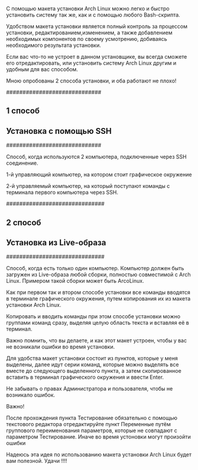 С помощью макета установки Arch Linux можно
легко и быстро установить систему так же, как
и с помощью любого Bash-скрипта.

Удобством макета установки является полный контроль
за процессом установки, редактированием,изменением,
а также добавлением необходимых компонентов по своему
усмотрению, добиваясь необходимого результата установки.


Если вас что-то не устроет в данном установщике,
вы всегда сможете его отредактировать, или установить
систему Arch Linux другим и удобным для вас способом.

Мною опробованы 2 способа установки, и оба работают
не плохо!

#############################
##       1 способ          ##
## Установка c помощью SSH ##
#############################

Способ, когда используются 2 компьютера, 
подключенные через SSH соединение.

1-й управляющий компьютер, на котором стоит
графическое окружение

2-й управляемый компьютер, на который поступают
команды с терминала первого компьютера через SSH.


##############################
##        2 способ          ##
## Установка из Live-образа ##
##############################

Способ, когда есть только один компьютер.
Компьютер должен быть загружен из Live-образа
любой сборки, полностью совместимой с Arch Linux.
Примером такой сборки может быть ArcoLinux.

Как при первом так и втором способе установки
все команды вводятся в терминале графического
окружения, путем копирования их из макета установки
Arch Linux.

Копировать и вводить команды при этом способе
установки можно группами команд сразу, выделяя
целую область текста и вставляя её в терминал.

Важно помнить, что вы делаете,
и как этот макет устроен, чтобы у вас не
возникали ошибки во время установки.

Для удобства макет установки состоит из пунктов,
которые у меня выделены, далее идут серии команд,
которые можно выделять все вместе до следующего
выделенного пункта, а затем скопированное вставить
в терминал графического окружения и ввести Enter.

Не забывать о правах Администратора и пользователя,
чтобы не возникало ошибок.

Важно!

После прохождения пункта Тестирование обязательно
с помощью текстового редактора отредактируйте
пункт Переменные путём группового переименования
параметров, которые не совпадают с параметром Тестирование.
Иначе во время устоновки могут произойти ошибки

Надеюсь эта идея по использованию макета установки Arch Linux
будет вам полезной. Удачи !!!!
